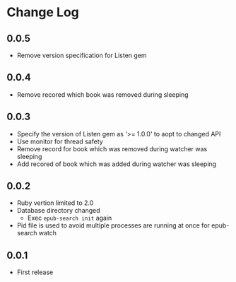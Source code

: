 Change Log
==========

0.0.5
-----

* Remove version specification for Listen gem

0.0.4
-----

* Remove recored which book was removed during sleeping

0.0.3
-----
* Specify the version of Listen gem as '>= 1.0.0' to aopt to changed API
* Use monitor for thread safety
* Remove record for book which was removed during watcher was sleeping
* Add recored of book which was added during watcher was sleeping

0.0.2
-----
* Ruby vertion limited to 2.0
* Database directory changed
  * Exec `epub-search init` again
* Pid file is used to avoid multiple processes are running at once for epub-search watch

0.0.1
-----
* First release
